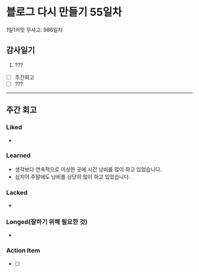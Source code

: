 # 블로그 다시 만들기 55일차

1일1커밋 무사고: 986일차

## 감사일기

1. ???

- [ ] 주간회고
- [ ] ???

---

## 주간 회고

### Liked

-

### Learned

- 생각보다 연속적으로 이상한 곳에 시간 낭비를 많이 하고 있었습니다.
- 심지어 주말에도 낭비를 상당히 많이 하고 있었습니다.

### Lacked

-

### Longed(잘하기 위해 필요한 것)

-

### Action Item

- [ ]
